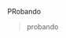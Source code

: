 <gs-toolbox toolbox-url="https://raw.githubusercontent.com/MumukiProject/mumuki-guia-gobstones-pruebas-contenido-mumuki/master/assets/toolbox_1594155830312.xml"></gs-toolbox>

PRobando
> probando